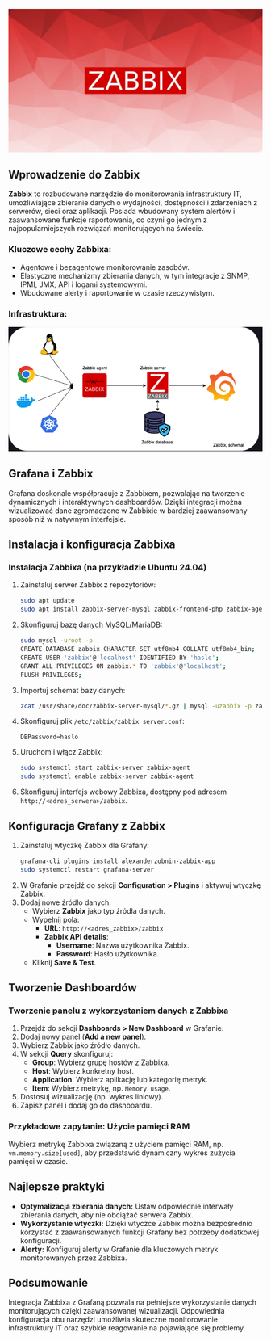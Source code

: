 ![Zabbix](/grafiki/019-zabbix.png)

## Wprowadzenie do Zabbix

**Zabbix** to rozbudowane narzędzie do monitorowania infrastruktury IT, umożliwiające zbieranie danych o wydajności, dostępności i zdarzeniach z serwerów, sieci oraz aplikacji. Posiada wbudowany system alertów i zaawansowane funkcje raportowania, co czyni go jednym z najpopularniejszych rozwiązań monitorujących na świecie.

### Kluczowe cechy Zabbixa:

- Agentowe i bezagentowe monitorowanie zasobów.
- Elastyczne mechanizmy zbierania danych, w tym integracje z SNMP, IPMI, JMX, API i logami systemowymi.
- Wbudowane alerty i raportowanie w czasie rzeczywistym.

### Infrastruktura:
![Zabbix](/grafiki/024-zabbix.png)

## Grafana i Zabbix

Grafana doskonale współpracuje z Zabbixem, pozwalając na tworzenie dynamicznych i interaktywnych dashboardów. Dzięki integracji można wizualizować dane zgromadzone w Zabbixie w bardziej zaawansowany sposób niż w natywnym interfejsie.

## Instalacja i konfiguracja Zabbixa

### Instalacja Zabbixa (na przykładzie Ubuntu 24.04)

1. Zainstaluj serwer Zabbix z repozytoriów:
   ```bash
   sudo apt update
   sudo apt install zabbix-server-mysql zabbix-frontend-php zabbix-agent
   ```
2. Skonfiguruj bazę danych MySQL/MariaDB:
   ```bash
   sudo mysql -uroot -p
   CREATE DATABASE zabbix CHARACTER SET utf8mb4 COLLATE utf8mb4_bin;
   CREATE USER 'zabbix'@'localhost' IDENTIFIED BY 'haslo';
   GRANT ALL PRIVILEGES ON zabbix.* TO 'zabbix'@'localhost';
   FLUSH PRIVILEGES;
   ```
3. Importuj schemat bazy danych:
   ```bash
   zcat /usr/share/doc/zabbix-server-mysql/*.gz | mysql -uzabbix -p zabbix
   ```
4. Skonfiguruj plik `/etc/zabbix/zabbix_server.conf`:
   ```
   DBPassword=haslo
   ```
5. Uruchom i włącz Zabbix:
   ```bash
   sudo systemctl start zabbix-server zabbix-agent
   sudo systemctl enable zabbix-server zabbix-agent
   ```
6. Skonfiguruj interfejs webowy Zabbixa, dostępny pod adresem `http://<adres_serwera>/zabbix`.

## Konfiguracja Grafany z Zabbix

1. Zainstaluj wtyczkę Zabbix dla Grafany:
   ```bash
   grafana-cli plugins install alexanderzobnin-zabbix-app
   sudo systemctl restart grafana-server
   ```
2. W Grafanie przejdź do sekcji **Configuration > Plugins** i aktywuj wtyczkę Zabbix.
3. Dodaj nowe źródło danych:
   - Wybierz **Zabbix** jako typ źródła danych.
   - Wypełnij pola:
     - **URL**: `http://<adres_zabbix>/zabbix`
     - **Zabbix API details**:
       - **Username**: Nazwa użytkownika Zabbix.
       - **Password**: Hasło użytkownika.
   - Kliknij **Save & Test**.

## Tworzenie Dashboardów

### Tworzenie panelu z wykorzystaniem danych z Zabbixa

1. Przejdź do sekcji **Dashboards > New Dashboard** w Grafanie.
2. Dodaj nowy panel (**Add a new panel**).
3. Wybierz Zabbix jako źródło danych.
4. W sekcji **Query** skonfiguruj:
   - **Group**: Wybierz grupę hostów z Zabbixa.
   - **Host**: Wybierz konkretny host.
   - **Application**: Wybierz aplikację lub kategorię metryk.
   - **Item**: Wybierz metrykę, np. `Memory usage`.
5. Dostosuj wizualizację (np. wykres liniowy).
6. Zapisz panel i dodaj go do dashboardu.

### Przykładowe zapytanie: Użycie pamięci RAM

Wybierz metrykę Zabbixa związaną z użyciem pamięci RAM, np. `vm.memory.size[used]`, aby przedstawić dynamiczny wykres zużycia pamięci w czasie.

## Najlepsze praktyki

- **Optymalizacja zbierania danych:** Ustaw odpowiednie interwały zbierania danych, aby nie obciążać serwera Zabbix.
- **Wykorzystanie wtyczki:** Dzięki wtyczce Zabbix można bezpośrednio korzystać z zaawansowanych funkcji Grafany bez potrzeby dodatkowej konfiguracji.
- **Alerty:** Konfiguruj alerty w Grafanie dla kluczowych metryk monitorowanych przez Zabbixa.

## Podsumowanie

Integracja Zabbixa z Grafaną pozwala na pełniejsze wykorzystanie danych monitorujących dzięki zaawansowanej wizualizacji. Odpowiednia konfiguracja obu narzędzi umożliwia skuteczne monitorowanie infrastruktury IT oraz szybkie reagowanie na pojawiające się problemy.
